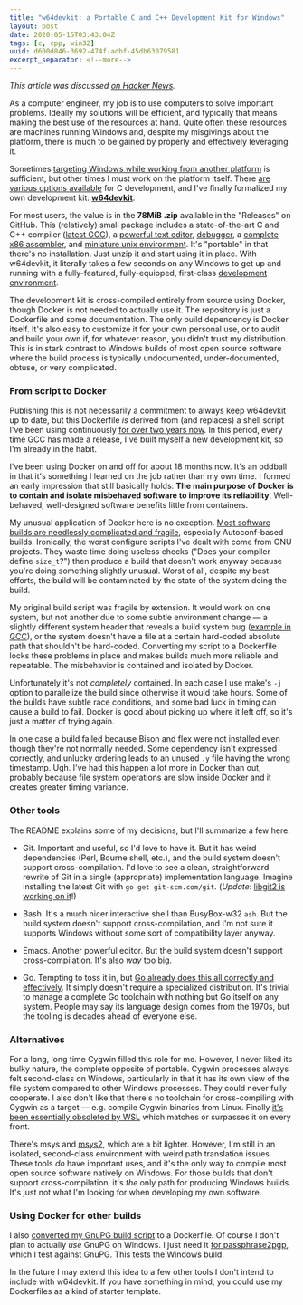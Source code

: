 ```yaml
---
title: "w64devkit: a Portable C and C++ Development Kit for Windows"
layout: post
date: 2020-05-15T03:43:04Z
tags: [c, cpp, win32]
uuid: d600d846-3692-474f-adbf-45db63079581
excerpt_separator: <!--more-->
---
```


*This article was discussed [on Hacker News][hn].*

As a computer engineer, my job is to use computers to solve important
problems. Ideally my solutions will be efficient, and typically that
means making the best use of the resources at hand. Quite often these
resources are machines running Windows and, despite my misgivings about
the platform, there is much to be gained by properly and effectively
leveraging it.

Sometimes [targeting Windows while working from another platform][wine]
is sufficient, but other times I must work on the platform itself. There
[are various options available][four] for C development, and I've
finally formalized my own development kit: [**w64devkit**][repo].

<!--more-->

For most users, the value is in the **78MiB .zip** available in the
"Releases" on GitHub. This (relatively) small package includes a
state-of-the-art C and C++ compiler ([latest GCC][w64]), a [powerful
text editor][vim], [debugger][gdb], a [complete x86 assembler][nasm],
and [miniature unix environment][bb]. It's "portable" in that there's no
installation. Just unzip it and start using it in place. With w64devkit,
it literally takes a few seconds on any Windows to get up and running
with a fully-featured, fully-equipped, first-class [development
environment][ide].

The development kit is cross-compiled entirely from source using Docker,
though Docker is not needed to actually use it. The repository is just a
Dockerfile and some documentation. The only build dependency is Docker
itself. It's also easy to customize it for your own personal use, or to
audit and build your own if, for whatever reason, you didn't trust my
distribution. This is in stark contrast to Windows builds of most open
source software where the build process is typically undocumented,
under-documented, obtuse, or very complicated.

### From script to Docker

Publishing this is not necessarily a commitment to always keep w64devkit
up to date, but this Dockerfile *is* derived from (and replaces) a shell
script I've been using continuously [for over two years now][blast]. In
this period, every time GCC has made a release, I've built myself a new
development kit, so I'm already in the habit.

I've been using Docker on and off for about 18 months now. It's an
oddball in that it's something I learned on the job rather than my own
time. I formed an early impression that still basically holds: **The
main purpose of Docker is to contain and isolate misbehaved software to
improve its reliability**. Well-behaved, well-designed software benefits
little from containers.

My unusual application of Docker here is no exception. [Most software
builds are needlessly complicated and fragile][simple], especially
Autoconf-based builds. Ironically, the worst configure scripts I've
dealt with come from GNU projects. They waste time doing useless checks
("Does your compiler define `size_t`?") then produce a build that
doesn't work anyway because you're doing something slightly unusual.
Worst of all, despite my best efforts, the build will be contaminated by
the state of the system doing the build.

My original build script was fragile by extension. It would work on one
system, but not another due to some subtle environment change — a
slightly different system header that reveals a build system bug
([example in GCC][bug]), or the system doesn't have a file at a certain
hard-coded absolute path that shouldn't be hard-coded. Converting my
script to a Dockerfile locks these problems in place and makes builds
much more reliable and repeatable. The misbehavior is contained and
isolated by Docker.

Unfortunately it's not *completely* contained. In each case I use make's
`-j` option to parallelize the build since otherwise it would take
hours. Some of the builds have subtle race conditions, and some bad luck
in timing can cause a build to fail. Docker is good about picking up
where it left off, so it's just a matter of trying again.

In one case a build failed because Bison and flex were not installed
even though they're not normally needed. Some dependency isn't expressed
correctly, and unlucky ordering leads to an unused `.y` file having the
wrong timestamp. Ugh. I've had this happen a lot more in Docker than
out, probably because file system operations are slow inside Docker and
it creates greater timing variance.

### Other tools

The README explains some of my decisions, but I'll summarize a few here:

* Git. Important and useful, so I'd love to have it. But it has weird
  dependencies (Perl, Bourne shell, etc.), and the build system doesn't
  support cross-compilation. I'd love to see a clean, straightforward
  rewrite of Git in a single (appropriate) implementation language.
  Imagine installing the latest Git with `go get git-scm.com/git`.
  (*Update*: [libgit2 is working on it][git2]!)

* Bash. It's a much nicer interactive shell than BusyBox-w32 `ash`. But
  the build system doesn't support cross-compilation, and I'm not sure
  it supports Windows without some sort of compatibility layer anyway.

* Emacs. Another powerful editor. But the build system doesn't support
  cross-compilation. It's also *way* too big.

* Go. Tempting to toss it in, but [Go already does this all correctly
  and effectively][go]. It simply doesn't require a specialized
  distribution. It's trivial to manage a complete Go toolchain with
  nothing but Go itself on any system. People may say its language
  design comes from the 1970s, but the tooling is decades ahead of
  everyone else.

### Alternatives 

For a long, long time Cygwin filled this role for me. However, I never
liked its bulky nature, the complete opposite of portable. Cygwin
processes always felt second-class on Windows, particularly in that it
has its own view of the file system compared to other Windows processes.
They could never fully cooperate. I also don't like that there's no
toolchain for cross-compiling with Cygwin as a target — e.g. compile
Cygwin binaries from Linux. Finally [it's been essentially obsoleted by
WSL][wsl] which matches or surpasses it on every front.

There's msys and [msys2][msys2], which are a bit lighter. However, I'm
still in an isolated, second-class environment with weird path
translation issues. These tools *do* have important uses, and it's the
only way to compile most open source software natively on Windows. For
those builds that don't support cross-compilation, it's *the* only path
for producing Windows builds. It's just not what I'm looking for when
developing my own software.

### Using Docker for other builds

I also [converted my GnuPG build script][gnupg] to a Dockerfile. Of
course I don't plan to actually *use* GnuPG on Windows. I just need it
[for passphrase2pgp][p2], which I test against GnuPG. This tests the
Windows build.

In the future I may extend this idea to a few other tools I don't intend
to include with w64devkit. If you have something in mind, you could use
my Dockerfiles as a kind of starter template.


[bb]: https://frippery.org/busybox/
[blast]: /blog/2018/04/13/#a-better-alternative
[bug]: https://gcc.gnu.org/legacy-ml/gcc/2017-05/msg00219.html
[four]: /blog/2016/06/13/
[gdb]: https://www.gnu.org/software/gdb/
[git2]: https://github.com/libgit2/libgit2/pull/5507
[gnupg]: https://github.com/skeeto/gnupg-windows-build
[go]: /blog/2020/01/21/
[hn]: https://news.ycombinator.com/item?id=23292161
[ide]: https://sanctum.geek.nz/arabesque/unix-as-ide-introduction/
[msys2]: https://www.msys2.org/
[nasm]:https://www.nasm.us/ 
[p2]: /blog/2019/07/10/
[repo]: https://github.com/skeeto/w64devkit
[simple]: /blog/2017/03/30/
[vim]: https://www.vim.org/
[w64]: http://mingw-w64.org/
[wine]: /blog/2018/11/15/
[wsl]: /blog/2017/11/30/
